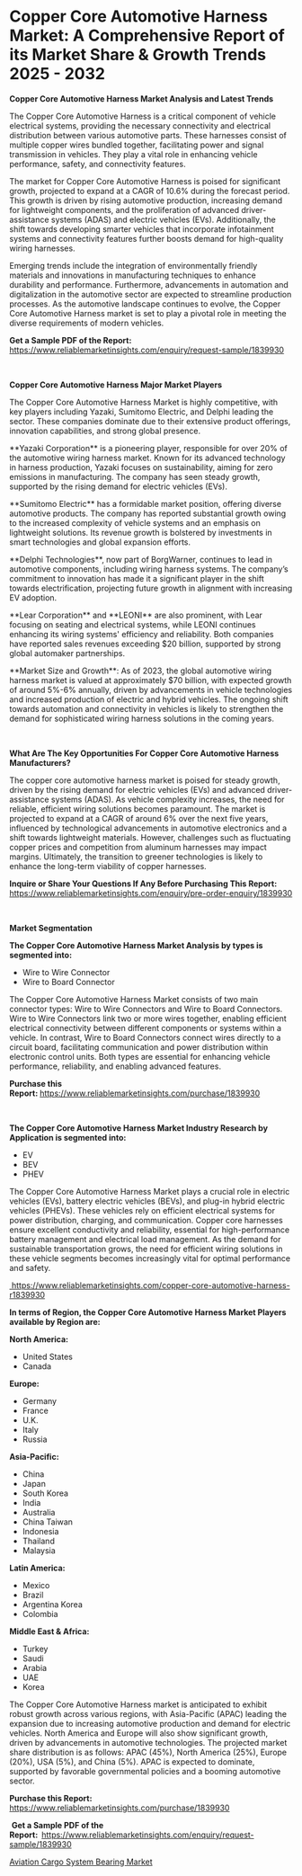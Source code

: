 <p><h1>Copper Core Automotive Harness Market: A Comprehensive Report of its Market Share & Growth Trends 2025 - 2032</h1></p><p><strong>Copper Core Automotive Harness Market Analysis and Latest Trends</strong></p>
<p><p>The Copper Core Automotive Harness is a critical component of vehicle electrical systems, providing the necessary connectivity and electrical distribution between various automotive parts. These harnesses consist of multiple copper wires bundled together, facilitating power and signal transmission in vehicles. They play a vital role in enhancing vehicle performance, safety, and connectivity features. </p><p>The market for Copper Core Automotive Harness is poised for significant growth, projected to expand at a CAGR of 10.6% during the forecast period. This growth is driven by rising automotive production, increasing demand for lightweight components, and the proliferation of advanced driver-assistance systems (ADAS) and electric vehicles (EVs). Additionally, the shift towards developing smarter vehicles that incorporate infotainment systems and connectivity features further boosts demand for high-quality wiring harnesses. </p><p>Emerging trends include the integration of environmentally friendly materials and innovations in manufacturing techniques to enhance durability and performance. Furthermore, advancements in automation and digitalization in the automotive sector are expected to streamline production processes. As the automotive landscape continues to evolve, the Copper Core Automotive Harness market is set to play a pivotal role in meeting the diverse requirements of modern vehicles.</p></p>
<p><strong>Get a Sample PDF of the Report:&nbsp;</strong> <a href="https://www.reliablemarketinsights.com/enquiry/request-sample/1839930?utm_campaign=3038&utm_medium=2&utm_source=Github&utm_content=ia&utm_term=31032025&utm_id=copper-core-automotive-harness">https://www.reliablemarketinsights.com/enquiry/request-sample/1839930</a></p>
<p>&nbsp;</p>
<p><strong>Copper Core Automotive Harness Major Market Players</strong></p>
<p><p>The Copper Core Automotive Harness Market is highly competitive, with key players including Yazaki, Sumitomo Electric, and Delphi leading the sector. These companies dominate due to their extensive product offerings, innovation capabilities, and strong global presence.</p><p>**Yazaki Corporation** is a pioneering player, responsible for over 20% of the automotive wiring harness market. Known for its advanced technology in harness production, Yazaki focuses on sustainability, aiming for zero emissions in manufacturing. The company has seen steady growth, supported by the rising demand for electric vehicles (EVs).</p><p>**Sumitomo Electric** has a formidable market position, offering diverse automotive products. The company has reported substantial growth owing to the increased complexity of vehicle systems and an emphasis on lightweight solutions. Its revenue growth is bolstered by investments in smart technologies and global expansion efforts.</p><p>**Delphi Technologies**, now part of BorgWarner, continues to lead in automotive components, including wiring harness systems. The company’s commitment to innovation has made it a significant player in the shift towards electrification, projecting future growth in alignment with increasing EV adoption.</p><p>**Lear Corporation** and **LEONI** are also prominent, with Lear focusing on seating and electrical systems, while LEONI continues enhancing its wiring systems' efficiency and reliability. Both companies have reported sales revenues exceeding $20 billion, supported by strong global automaker partnerships.</p><p>**Market Size and Growth**: As of 2023, the global automotive wiring harness market is valued at approximately $70 billion, with expected growth of around 5%-6% annually, driven by advancements in vehicle technologies and increased production of electric and hybrid vehicles. The ongoing shift towards automation and connectivity in vehicles is likely to strengthen the demand for sophisticated wiring harness solutions in the coming years.</p></p>
<p>&nbsp;</p>
<p><strong>What Are The Key Opportunities For Copper Core Automotive Harness Manufacturers?</strong></p>
<p><p>The copper core automotive harness market is poised for steady growth, driven by the rising demand for electric vehicles (EVs) and advanced driver-assistance systems (ADAS). As vehicle complexity increases, the need for reliable, efficient wiring solutions becomes paramount. The market is projected to expand at a CAGR of around 6% over the next five years, influenced by technological advancements in automotive electronics and a shift towards lightweight materials. However, challenges such as fluctuating copper prices and competition from aluminum harnesses may impact margins. Ultimately, the transition to greener technologies is likely to enhance the long-term viability of copper harnesses.</p></p>
<p><strong>Inquire or Share Your Questions If Any Before Purchasing This Report:</strong> <a href="https://www.reliablemarketinsights.com/enquiry/pre-order-enquiry/1839930?utm_campaign=3038&utm_medium=2&utm_source=Github&utm_content=ia&utm_term=31032025&utm_id=copper-core-automotive-harness">https://www.reliablemarketinsights.com/enquiry/pre-order-enquiry/1839930</a></p>
<p>&nbsp;</p>
<p><strong>Market Segmentation</strong></p>
<p><strong>The Copper Core Automotive Harness Market Analysis by types is segmented into:</strong></p>
<p><ul><li>Wire to Wire Connector</li><li>Wire to Board Connector</li></ul></p>
<p><p>The Copper Core Automotive Harness Market consists of two main connector types: Wire to Wire Connectors and Wire to Board Connectors. Wire to Wire Connectors link two or more wires together, enabling efficient electrical connectivity between different components or systems within a vehicle. In contrast, Wire to Board Connectors connect wires directly to a circuit board, facilitating communication and power distribution within electronic control units. Both types are essential for enhancing vehicle performance, reliability, and enabling advanced features.</p></p>
<p><strong>Purchase this Report:&nbsp;</strong><a href="https://www.reliablemarketinsights.com/purchase/1839930?utm_campaign=3038&utm_medium=2&utm_source=Github&utm_content=ia&utm_term=31032025&utm_id=copper-core-automotive-harness">https://www.reliablemarketinsights.com/purchase/1839930</a></p>
<p>&nbsp;</p>
<p><strong>The Copper Core Automotive Harness Market Industry Research by Application is segmented into:</strong></p>
<p><ul><li>EV</li><li>BEV</li><li>PHEV</li></ul></p>
<p><p>The Copper Core Automotive Harness Market plays a crucial role in electric vehicles (EVs), battery electric vehicles (BEVs), and plug-in hybrid electric vehicles (PHEVs). These vehicles rely on efficient electrical systems for power distribution, charging, and communication. Copper core harnesses ensure excellent conductivity and reliability, essential for high-performance battery management and electrical load management. As the demand for sustainable transportation grows, the need for efficient wiring solutions in these vehicle segments becomes increasingly vital for optimal performance and safety.</p></p>
<p><a href="https://www.reliablemarketinsights.com/copper-core-automotive-harness-r1839930?utm_campaign=3038&utm_medium=2&utm_source=Github&utm_content=ia&utm_term=31032025&utm_id=copper-core-automotive-harness">&nbsp;https://www.reliablemarketinsights.com/copper-core-automotive-harness-r1839930</a></p>
<p><strong>In terms of Region, the Copper Core Automotive Harness Market Players available by Region are:</strong></p>
<p>
    <p> <strong> North America: </strong>
        <ul>
            <li>United States</li>
            <li>Canada</li>
        </ul>
        </p> 
    <p> <strong> Europe: </strong>
        <ul>
            <li>Germany</li>
            <li>France</li>
            <li>U.K.</li>
            <li>Italy</li>
            <li>Russia</li>
        </ul>
        </p> 
    <p> <strong> Asia-Pacific: </strong>
        <ul>
            <li>China</li>
            <li>Japan</li>
            <li>South Korea</li>
            <li>India</li>
            <li>Australia</li>
            <li>China Taiwan</li>
            <li>Indonesia</li>
            <li>Thailand</li>
            <li>Malaysia</li>
        </ul>
        </p> 
    <p> <strong> Latin America: </strong>
        <ul>
            <li>Mexico</li>
            <li>Brazil</li>
            <li>Argentina Korea</li>
            <li>Colombia</li>
        </ul>
        </p> 
    <p> <strong> Middle East & Africa: </strong>
        <ul>
            <li>Turkey</li>
            <li>Saudi</li>
            <li>Arabia</li>
            <li>UAE</li>
            <li>Korea</li>
        </ul>
    </p>
    </p>
<p><p>The Copper Core Automotive Harness market is anticipated to exhibit robust growth across various regions, with Asia-Pacific (APAC) leading the expansion due to increasing automotive production and demand for electric vehicles. North America and Europe will also show significant growth, driven by advancements in automotive technologies. The projected market share distribution is as follows: APAC (45%), North America (25%), Europe (20%), USA (5%), and China (5%). APAC is expected to dominate, supported by favorable governmental policies and a booming automotive sector.</p></p>
<p><strong>Purchase this Report: </strong><a href="https://www.reliablemarketinsights.com/purchase/1839930?utm_campaign=3038&utm_medium=2&utm_source=Github&utm_content=ia&utm_term=31032025&utm_id=copper-core-automotive-harness">https://www.reliablemarketinsights.com/purchase/1839930</a></p>
<p>&nbsp;<strong>Get a Sample PDF of the Report:&nbsp;&nbsp;</strong><a href="https://www.reliablemarketinsights.com/enquiry/request-sample/1839930?utm_campaign=3038&utm_medium=2&utm_source=Github&utm_content=ia&utm_term=31032025&utm_id=copper-core-automotive-harness">https://www.reliablemarketinsights.com/enquiry/request-sample/1839930</a></p>
<p><strong></strong></p>
<p><p><a href="https://github.com/daphnyvashdi/Market-Research-Report-List-1/blob/main/aviation-cargo-system-bearing-market.md?utm_campaign=3038&utm_medium=2&utm_source=Github&utm_content=ia&utm_term=31032025&utm_id=copper-core-automotive-harness">Aviation Cargo System Bearing Market</a></p></p>